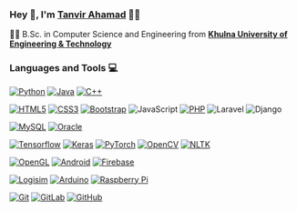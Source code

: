 ### Hey 👋, I'm **[Tanvir Ahamad](https://www.linkedin.com/in/tanvir-ahamad-a9b47719a/)** 👨‍💻



👨‍🎓 B.Sc. in Computer Science and Engineering from  **[Khulna University of Engineering & Technology](http://www.kuet.ac.bd)** 


### Languages and Tools :computer:

[![Python](https://img.shields.io/badge/-Python-black?style=flat&logo=python&link=https://github.com/Dream-kid)](https://github.com/tanvirahamad) 
[![Java](https://img.shields.io/badge/Java-orange?style=flat&logo=java&logoColor=white&link=https://github.com/Dream-kid)](https://github.com/tanvirahamad) 
[![C++](https://img.shields.io/badge/-C/C%2B%2B-%2300599C?style=flat&logo=C%2B%2B&logoColor=ffffff)](https://github.com/tanvirahamad) 


[![HTML5](https://img.shields.io/badge/-HTML5-E34F26?style=flat&logo=html5&logoColor=white&link=https://github.com/tanvirahamad)](https://github.com/tanvirahamad)
[![CSS3](https://img.shields.io/badge/-CSS3-1572B6?style=flat&logo=css3&link=https://github.com/tanvirahamad)](https://github.com/tanvirahamad) 
[![Bootstrap](https://img.shields.io/badge/-Bootstrap-563D7C?style=flat&logo=bootstrap&link=https://github.com/tanvirahamad)](https://github.com/tanvirahamad)
![JavaScript](https://img.shields.io/badge/-JavaScript-black?style=flat&logo=javascript&link=https://github.com/tanvirahamad)
[![PHP](https://img.shields.io/badge/-PHP-563D7C?style=flat&logo=php&link=https://github.com/tanvirahamad)](https://github.com/tanvirahamad)
![Laravel](https://img.shields.io/badge/-Laravel-black?style=flat&logo=laravel&link=https://github.com/tanvirahamad)
![Django](https://img.shields.io/badge/-Django-black?style=flat&logo=django&link=https://github.com/tanvirahamad)

[![MySQL](https://img.shields.io/badge/-MySQL-black?style=flat&logo=mysql&link=https://github.com/tanvirahamad)](https://github.com/tanvirahamad)
[![Oracle](https://img.shields.io/badge/-Oracle-black?style=flat&logo=mysql&link=https://github.com/tanvirahamad)](https://github.com/tanvirahamad)

[![Tensorflow](https://img.shields.io/badge/-Tensorflow-gray?style=flat&logo=tensorflow&link=https://github.com/tanvirahamad)](https://github.com/tanvirahamad) 
[![Keras](https://img.shields.io/badge/-Keras-red?style=flat&logo=keras&link=https://github.com/tanvirahamad)](https://github.com/tanvirahamad)
[![PyTorch](https://img.shields.io/badge/-PyTorch-red?style=flat&logo=pytorch&link=https://github.com/tanvirahamad)](https://github.com/tanvirahamad) 
[![OpenCV](https://img.shields.io/badge/-OpenCV-gray?style=flat&logo=opencv&link=https://github.com/tanvirahamad)](https://github.com/tanvirahamad) 
[![NLTK](https://img.shields.io/badge/-NLTK-red?style=flat&logo=nltk&link=https://github.com/tanvirahamad)](https://github.com/tanvirahamad) 

[![OpenGL](https://img.shields.io/badge/-OpenGL-black?style=flat&logo=opegl&link=https://github.com/tanvirahamad)](https://github.com/tanvirahamad) 
[![Android](https://img.shields.io/badge/-Android-black?style=flat&logo=android&link=https://github.com/tanvirahamad)](https://github.com/tanvirahamad) 
[![Firebase](https://img.shields.io/badge/-Firebase-black?style=flat&logo=firebase&link=https://github.com/tanvirahamad)](https://github.com/tanvirahamad) 


[![Logisim](https://img.shields.io/badge/-Logisim-black?style=flat&logo=logisim&link=https://github.com/tanvirahamad)](https://github.com/tanvirahamad) 
[![Arduino](https://img.shields.io/badge/-Arduino-black?style=flat&logo=arduino&link=https://github.com/tanvirahamad)](https://github.com/tanvirahamad) 
[![Raspberry Pi](https://img.shields.io/badge/-Raspberrypi-black?style=flat&logo=raspberrypi&link=https://github.com/tanvirahamad)](https://github.com/tanvirahamad)

[![Git](https://img.shields.io/badge/-Git-black?style=flat&logo=git&link=https://github.com/tanvirahamad)](https://github.com/tanvirahamad)
[![GitLab](https://img.shields.io/badge/-GitLab-FCA121?style=flat&logo=gitlab&link=https://github.com/tanvirahamad)](https://gitlab.com/tanvirahamad)
[![GitHub](https://img.shields.io/badge/-GitHub-181717?style=flat&logo=github&link=https://github.com/tanvirahamad)](https://github.com/tanvirahamad)
